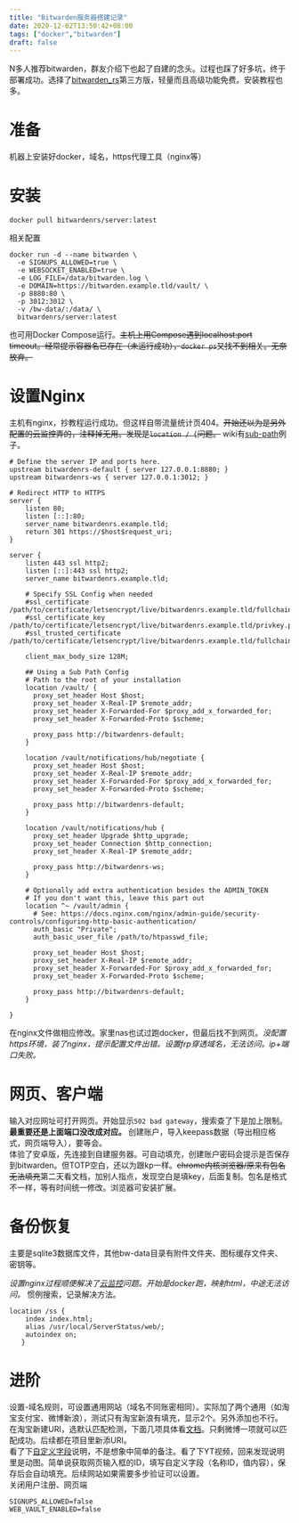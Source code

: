 ```yaml
---
title: "Bitwarden服务器搭建记录"
date: 2020-12-02T13:50:42+08:00
tags: ["docker","bitwarden"]
draft: false
---
```

N多人推荐bitwarden，群友介绍下也起了自建的念头。过程也踩了好多坑，终于部署成功。选择了[bitwarden_rs](https://github.com/dani-garcia/bitwarden_rs)第三方版，轻量而且高级功能免费。安装教程也多。

# 准备

机器上安装好docker，域名，https代理工具（nginx等）

#  安装

`docker pull bitwardenrs/server:latest`  

相关配置
```
docker run -d --name bitwarden \
  -e SIGNUPS_ALLOWED=true \
  -e WEBSOCKET_ENABLED=true \
  -e LOG_FILE=/data/bitwarden.log \
  -e DOMAIN=https://bitwarden.example.tld/vault/ \
  -p 8880:80 \
  -p 3012:3012 \
  -v /bw-data/:/data/ \
  bitwardenrs/server:latest
```

也可用Docker Compose运行。~~主机上用Compose遇到localhost:port timeout。经常提示容器名已存在（未运行成功），`docker ps`又找不到相关。无奈放弃。~~  

# 设置Nginx

主机有nginx，抄教程运行成功。但这样自带流量统计页404。~~开始还以为是另外配置的云监控弄的，注释掉无用。发现是`location / {`问题。~~ wiki有[sub-path](https://github.com/dani-garcia/bitwarden_rs/wiki/Proxy-examples)例子。

```
# Define the server IP and ports here.
upstream bitwardenrs-default { server 127.0.0.1:8880; }
upstream bitwardenrs-ws { server 127.0.0.1:3012; }

# Redirect HTTP to HTTPS
server {
    listen 80;
    listen [::]:80;
    server_name bitwardenrs.example.tld;
    return 301 https://$host$request_uri;
}

server {
    listen 443 ssl http2;
    listen [::]:443 ssl http2;
    server_name bitwardenrs.example.tld;

    # Specify SSL Config when needed
    #ssl_certificate /path/to/certificate/letsencrypt/live/bitwardenrs.example.tld/fullchain.pem;
    #ssl_certificate_key /path/to/certificate/letsencrypt/live/bitwardenrs.example.tld/privkey.pem;
    #ssl_trusted_certificate /path/to/certificate/letsencrypt/live/bitwardenrs.example.tld/fullchain.pem;

    client_max_body_size 128M;

    ## Using a Sub Path Config
    # Path to the root of your installation
    location /vault/ {
      proxy_set_header Host $host;
      proxy_set_header X-Real-IP $remote_addr;
      proxy_set_header X-Forwarded-For $proxy_add_x_forwarded_for;
      proxy_set_header X-Forwarded-Proto $scheme;

      proxy_pass http://bitwardenrs-default;
    }

    location /vault/notifications/hub/negotiate {
      proxy_set_header Host $host;
      proxy_set_header X-Real-IP $remote_addr;
      proxy_set_header X-Forwarded-For $proxy_add_x_forwarded_for;
      proxy_set_header X-Forwarded-Proto $scheme;

      proxy_pass http://bitwardenrs-default;
    }

    location /vault/notifications/hub {
      proxy_set_header Upgrade $http_upgrade;
      proxy_set_header Connection $http_connection;
      proxy_set_header X-Real-IP $remote_addr;

      proxy_pass http://bitwardenrs-ws;
    }

    # Optionally add extra authentication besides the ADMIN_TOKEN
    # If you don't want this, leave this part out
    location ^~ /vault/admin {
      # See: https://docs.nginx.com/nginx/admin-guide/security-controls/configuring-http-basic-authentication/
      auth_basic "Private";
      auth_basic_user_file /path/to/htpasswd_file;

      proxy_set_header Host $host;
      proxy_set_header X-Real-IP $remote_addr;
      proxy_set_header X-Forwarded-For $proxy_add_x_forwarded_for;
      proxy_set_header X-Forwarded-Proto $scheme;

      proxy_pass http://bitwardenrs-default;
    }

}
```

在nginx文件做相应修改。家里nas也试过跑docker，但最后找不到网页。*没配置https环境，装了nginx，提示配置文件出错。设置frp穿透域名，无法访问。ip+端口失败。*

# 网页、客户端



输入对应网址可打开网页。开始显示`502 bad gateway`，搜索查了下是加上限制。**最重要还是上面端口没改成对应。** 创建账户，导入keepass数据（导出相应格式，网页端导入），要等会。  
体验了安卓版，先连接到自建服务器。可自动填充，创建账户密码会提示是否保存到bitwarden。但TOTP空白，还以为跟kp一样。~~chrome内核浏览器/原来有包名无法填充~~第二天看文档，加别人指点，发现空白是填key，后面复制。包名是格式不一样，等有时间统一修改。浏览器可安装扩展。  

# 备份恢复

主要是sqlite3数据库文件，其他bw-data目录有附件文件夹、图标缓存文件夹、密钥等。    

*设置nginx过程顺便解决了[云监控](http://freetribe.me/691.html)问题。开始是docker跑，映射html，中途无法访问。*   惯例搜索，记录解决方法。  

```
location /ss {
    index index.html;
    alias /usr/local/ServerStatus/web/;
    autoindex on;
   }
```
# 进阶

设置-域名规则，可设置通用网站（域名不同账密相同）。实际加了两个通用（如淘宝支付宝、微博新浪），测试只有淘宝新浪有填充，显示2个。另外添加也不行。在淘宝新建URI，选默认匹配检测，下面几项具体看[文档](https://bitwarden.com/help/article/uri-match-detection/)。只剩微博一项就可以匹配成功。后续都在项目里新添URI。  
看了下[自定义字段](https://bitwarden.com/help/article/custom-fields/)说明，不是想象中简单的备注。看了下YT视频，回来发现说明里是动图。简单说获取网页输入框的ID，填写自定义字段（名称ID，值内容），保存后会自动填充。后续网站如果需要多步验证可以设置。  
关闭用户注册、网页端
```
SIGNUPS_ALLOWED=false
WEB_VAULT_ENABLED=false
```









